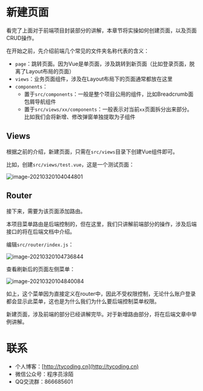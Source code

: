 # 新建页面

看完了上面对于前端项目封装部分的讲解，本章节将实操如何创建页面，以及页面CRUD操作。

在开始之前，先介绍前端几个常见的文件夹名称代表的含义：

- `page`：跳转页面。因为Vue是单页面，涉及跳转到新页面（比如登录页面，脱离了Layout布局的页面）
- `views`：业务页面组件，涉及在Layout布局下的页面通常都放在这里
- `components`：
  - 置于`src/components`：一般是整个项目公用的组件，比如Breadcrumb面包屑导航组件
  - 置于`src/views/xx/components`：一般表示对当前`xx`页面拆分出来部分。比如我们会将新增、修改弹窗单独提取为子组件

## Views

根据之前的介绍，新建页面，只需在`src/views`目录下创建Vue组件即可。

比如，创建`src/views/test.vue`，这是一个测试页面：

![image-20210320104044801](http://cdn.tycoding.cn/20210320104044.png)

## Router

接下来，需要为该页面添加路由。

本项目菜单路由是后端控制的，但在这里，我们只讲解前端部分的操作，涉及后端接口的将在后端文档中介绍。

编辑`src/router/index.js`：

![image-20210320104736844](http://cdn.tycoding.cn/20210320104736.png)

查看刷新后的页面左侧菜单：

![image-20210320104840084](http://cdn.tycoding.cn/20210320104840.png)

如上，这个菜单因为直接定义在router中，因此不受权限控制，无论什么账户登录都会显示此菜单，这也是为什么我们为什么要后端控制菜单权限。

新建页面，涉及前端的部分已经讲解完毕。对于新增路由部分，将在后端文章中举例讲解。

# 联系

- 个人博客：[http://tycoding.cn](http://tycoding.cn)
- 微信公众号：程序员涂陌
- QQ交流群：866685601
